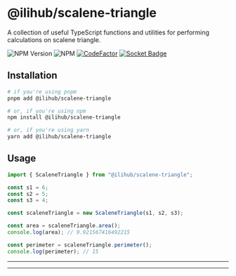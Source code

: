 # @ilihub/scalene-triangle

A collection of useful TypeScript functions and utilities for performing calculations on scalene triangle.

![NPM Version](https://img.shields.io/npm/v/%40ilihub%2Fscalene-triangle?color=33cd56&logo=npm)
![NPM](https://img.shields.io/npm/l/%40ilihub%2Fscalene-triangle)
[![CodeFactor](https://www.codefactor.io/repository/github/ilihub/npm/badge)](https://www.codefactor.io/repository/github/ilihub/npm)
[![Socket Badge](https://socket.dev/api/badge/npm/package/@ilihub/scalene-triangle)](https://socket.dev/npm/package/@ilihub/scalene-triangle)

## Installation

```bash
# if you're using pnpm
pnpm add @ilihub/scalene-triangle

# or, if you're using npm
npm install @ilihub/scalene-triangle

# or, if you're using yarn
yarn add @ilihub/scalene-triangle
```

## Usage

```javascript
import { ScaleneTriangle } from "@ilihub/scalene-triangle";

const s1 = 6;
const s2 = 5;
const s3 = 4;

const scaleneTriangle = new ScaleneTriangle(s1, s2, s3);

const area = scaleneTriangle.area();
console.log(area); // 9.921567416492215

const perimeter = scaleneTriangle.perimeter();
console.log(perimeter); // 15
```

---

<!-- sponsors_and_backers_section_start -->

<!-- sponsors_and_backers_section_end -->

---

